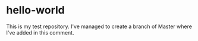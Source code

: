 # hello-world
This is my test repository. I've managed to create a branch of Master where I've added in this comment.
